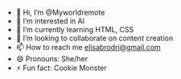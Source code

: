 - 👋 Hi, I’m @Myworldremote
- 👀 I’m interested in AI
- 🌱 I’m currently learning HTML, CSS 
- 💞️ I’m looking to collaborate on content creation
- 📫 How to reach me elisabrodri@gmail.com
- 😄 Pronouns: She/her
- ⚡ Fun fact: Cookie Monster

<!---
Myworldremote/Myworldremote is a ✨ special ✨ repository because its `README.md` (this file) appears on your GitHub profile.
You can click the Preview link to take a look at your changes.
--->
